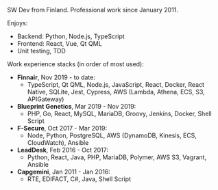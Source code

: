 SW Dev from Finland. Professional work since January 2011.

Enjoys:

- Backend: Python, Node.js, TypeScript
- Frontend: React, Vue, Qt QML
- Unit testing, TDD

Work experience stacks (in order of most used):

- **Finnair**, Nov 2019 - to date:
  - TypeScript, Qt QML, Node.js, JavaScript, React, Docker, React Native, SQLite, Jest, Cypress, AWS (Lambda, Athena, ECS, S3, APIGateway)
- **Blueprint Genetics**, Mar 2019 - Nov 2019:
  - PHP, Go, React, MySQL, MariaDB, Groovy, Jenkins, Docker, Shell Script
- **F-Secure**, Oct 2017 - Mar 2019: 
  - Node, Python, PostgreSQL, AWS (DynamoDB, Kinesis, ECS, CloudWatch), Ansible
- **LeadDesk**, Feb 2016 - Oct 2017: 
  - Python, React, Java, PHP, MariaDB, Polymer, AWS S3, Vagrant, Ansible
- **Capgemini**, Jan 2011 - Jan 2016: 
  - RTE, EDIFACT, C#, Java, Shell Script
